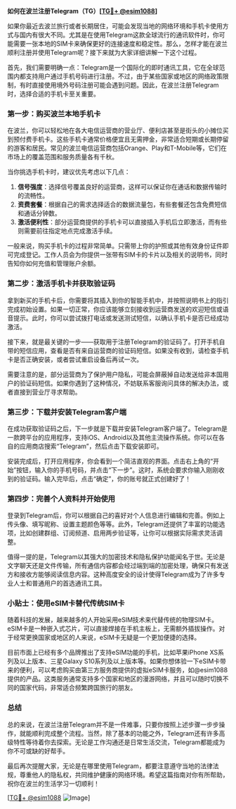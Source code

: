 **如何在波兰注册Telegram（TG）[[TG💪+ @esim1088](https://t.me/s/esim1088)]**

如果你最近去波兰旅行或者长期居住，可能会发现当地的网络环境和手机卡使用方式与国内有很大不同。尤其是在使用Telegram这款全球流行的通讯软件时，你可能需要一张本地的SIM卡来确保更好的连接速度和稳定性。那么，怎样才能在波兰顺利注册并使用Telegram呢？接下来就为大家详细讲解一下这个过程。

首先，我们需要明确一点：Telegram是一个国际化的即时通讯工具，它在全球范围内都支持用户通过手机号码进行注册。不过，由于某些国家或地区的网络政策限制，有时直接使用境外号码注册可能会遇到问题。因此，在波兰注册Telegram时，选择合适的手机卡至关重要。

### 第一步：购买波兰本地手机卡

在波兰，你可以轻松地在各大电信运营商的营业厅、便利店甚至是街头的小摊位买到预付费手机卡。这些手机卡通常价格便宜且无需押金，非常适合短期或长期停留的游客和居民。常见的波兰电信运营商包括Orange、Play和T-Mobile等，它们在市场上的覆盖范围和服务质量各有千秋。

当你挑选手机卡时，建议优先考虑以下几点：
1. **信号强度**：选择信号覆盖良好的运营商，这样可以保证你在通话和数据传输时的流畅性。
2. **资费套餐**：根据自己的需求选择适合的数据流量包，有些套餐还包含免费短信和通话分钟数。
3. **激活便利性**：部分运营商提供的手机卡可以直接插入手机后立即激活，而有些则需要前往指定地点完成激活手续。

一般来说，购买手机卡的过程非常简单。只需带上你的护照或其他有效身份证件即可完成登记。工作人员会为你提供一张带有SIM卡的卡片以及相关的说明书，同时告知你如何充值和管理账户余额。

### 第二步：激活手机卡并获取验证码

拿到新买的手机卡后，你需要将其插入到你的智能手机中，并按照说明书上的指引完成初始设置。如果一切正常，你应该能够立刻接收到运营商发送的欢迎短信或语音提示。此时，你可以尝试拨打电话或发送测试短信，以确认手机卡是否已经成功激活。

接下来，就是最关键的一步——获取用于注册Telegram的验证码了。打开手机自带的短信应用，查看是否有来自运营商的验证码短信。如果没有收到，请检查手机卡是否正确安装，或者尝试重启设备后再试一次。

需要注意的是，部分运营商为了保护用户隐私，可能会屏蔽掉自动发送给非本国用户的验证码短信。如果你遇到了这种情况，不妨联系客服询问具体的解决办法，或者直接到营业厅寻求帮助。

### 第三步：下载并安装Telegram客户端

在成功获取验证码之后，下一步就是下载并安装Telegram客户端了。Telegram是一款跨平台的应用程序，支持iOS、Android以及其他主流操作系统。你可以在各自的应用商店搜索“Telegram”，然后点击下载安装即可。

安装完成后，打开应用程序，你会看到一个简洁直观的界面。点击右上角的“开始”按钮，输入你的手机号码，并点击“下一步”。这时，系统会要求你输入刚刚收到的验证码。输入完毕后，点击“确定”，你的账号就正式创建好了！

### 第四步：完善个人资料并开始使用

登录到Telegram后，你可以根据自己的喜好对个人信息进行编辑和完善。例如上传头像、填写昵称、设置主题颜色等等。此外，Telegram还提供了丰富的功能选项，比如创建群组、订阅频道、启用两步验证等，让你可以根据实际需求灵活调整。

值得一提的是，Telegram以其强大的加密技术和隐私保护功能闻名于世。无论是文字聊天还是文件传输，所有通信内容都会经过端到端的加密处理，确保只有发送方和接收方能够阅读信息内容。这种高度安全的设计使得Telegram成为了许多专业人士和普通用户的首选通讯工具。

### 小贴士：使用eSIM卡替代传统SIM卡

随着科技的发展，越来越多的人开始采用eSIM技术来代替传统的物理SIM卡。eSIM卡是一种嵌入式芯片，可以直接焊接在手机主板上，无需额外插拔操作。对于经常更换国家或地区的人来说，eSIM卡无疑是一个更加便捷的选择。

目前市面上已经有多个品牌推出了支持eSIM功能的手机，比如苹果iPhone XS系列及以上版本、三星Galaxy S10系列及以上版本等。如果你想体验一下eSIM卡带来的便利，可以考虑购买由第三方服务商提供的虚拟eSIM卡服务，如@esim1088提供的产品。这类服务通常支持多个国家和地区的漫游网络，并且可以随时切换不同的国家代码，非常适合频繁跨国旅行的朋友。

### 总结

总的来说，在波兰注册Telegram并不是一件难事，只要你按照上述步骤一步步操作，就能顺利完成整个流程。当然，除了基本的功能之外，Telegram还有许多高级特性等待着你去探索。无论是工作沟通还是日常生活交流，Telegram都能成为你不可或缺的好帮手。

最后再次提醒大家，无论是在哪里使用Telegram，都要注意遵守当地的法律法规，尊重他人的隐私权，共同维护健康的网络环境。希望这篇指南对你有所帮助，祝你在波兰的生活学习一切顺利！

[[TG💪+ @esim1088](https://t.me/s/esim1088) ![Image](https://i.postimg.cc/4NQfJmqS/Snipaste-2025-05-13-00-14-12.png)]